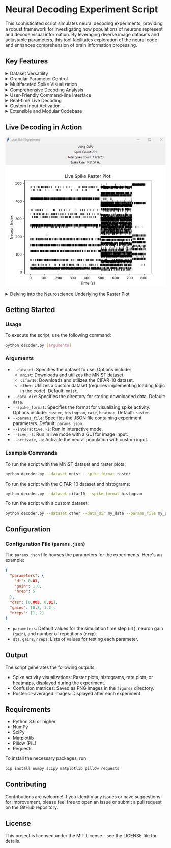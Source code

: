 # Neural Decoding Experiment Script

This sophisticated script simulates neural decoding experiments, providing a robust framework for investigating how populations of neurons represent and decode visual information. By leveraging diverse image datasets and adjustable parameters, this tool facilitates exploration of the neural code and enhances comprehension of brain information processing.

## Key Features

<details>
  <summary>Dataset Versatility</summary>

*   **Seamless Integration:** Effortlessly incorporates MNIST and CIFAR-10 datasets, including automated download and extraction, ensuring convenient access to widely used benchmark datasets.
*   **Custom Dataset Flexibility:** Offers the flexibility to incorporate custom datasets by providing image files and corresponding labels, enabling researchers to explore diverse datasets and research questions.
</details>

<details>
  <summary>Granular Parameter Control</summary>

*   **Fine-grained Control:** Provides precise control over critical simulation parameters, including time step (`dt`), neuron gain (`gain`), and number of repetitions (`nrep`), allowing for detailed manipulation of the simulation environment.
*   **Systematic Exploration:** Enables systematic parameter exploration to test various combinations and optimize decoding accuracy, facilitating a comprehensive understanding of parameter influences.
</details>

<details>
  <summary>Multifaceted Spike Visualization</summary>

*   **Raster plots:** Visualize spike trains of individual neurons over time, revealing temporal patterns and dynamics of neural activity.
*   **Histograms:** Analyze the distribution of spike counts across neurons, providing insights into population activity and response variability.
*   **Rate plots:** Visualize average spike rates over time, capturing the overall firing patterns of neuron populations and their temporal evolution.
*   **Heatmaps:** Visualize spike activity patterns across neurons and images, highlighting correlations and dependencies between neural responses and visual stimuli.
</details>

<details>
  <summary>Comprehensive Decoding Analysis</summary>

*   **Confusion matrix:** Evaluate the accuracy of image classification based on neural activity, quantifying decoding performance and identifying potential biases.
*   **Posterior-averaged images:** Visualize the decoded representation of images, providing a visual assessment of the decoded information and its fidelity to the original stimulus.
</details>

<details>
  <summary>User-Friendly Command-line Interface</summary>

*   **Intuitive CLI:** Offers an intuitive command-line interface (CLI) for effortlessly configuring datasets, data directories, spike visualization formats, and parameter files, simplifying experiment setup and execution.
</details>

<details>
  <summary>Real-time Live Decoding</summary>

*   **Dynamic Observation:** Conduct live decoding experiments with continuous input and real-time spike visualization, enabling dynamic observation of neural activity and its response to ongoing stimuli.
</details>

<details>
  <summary>Custom Input Activation</summary>

*   **Targeted Investigations:** Activate the neural population with custom input and visualize spike activity in real-time, facilitating targeted investigations of specific neural responses and encoding mechanisms.
</details>

<details>
  <summary>Extensible and Modular Codebase</summary>

*   **Adaptable Framework:** Features a modular design and comprehensive documentation to facilitate effortless extension and modification for specific research requirements, promoting code reusability and adaptability.
</details>


## Live Decoding in Action

![Raster plot](raster_plot.png)

<details>
  <summary>Delving into the Neuroscience Underlying the Raster Plot</summary>

This raster plot serves as a visual representation of the spiking activity exhibited by a population of neurons responding to diverse stimuli in a live decoding experiment. Each row corresponds to an individual neuron, while each dot signifies an action potential (spike). The horizontal axis represents time, and the vertical axis represents the neuron index. Observe the distinct firing patterns displayed by different neurons in response to varying stimuli, reflecting their unique selectivity and encoding properties. This dynamic visualization of neural activity is paramount for comprehending how the brain processes information in real-time.

**Neural Encoding and Decoding:**

*   **Encoding:** The intricate process by which neurons transform external stimuli, such as images, sounds, or touch, into a language of electrical activity. This involves converting sensory input into a code that the brain can decipher, primarily based on the timing and frequency of spikes generated by neurons. Different stimuli elicit distinct spiking patterns within the neural population, creating a neural representation of the sensory world.

*   **Decoding:** The brain's remarkable capacity to interpret these complex spike patterns and reconstruct the original stimulus or extract meaningful information. This involves analyzing the activity of numerous neurons and deciphering the underlying message conveyed by their collective firing patterns. Decoding can be conceptualized as the reverse process of encoding, where the brain extracts meaning from the neural code.

**Raster Plots and Neural Activity:**

*   **Visualizing Temporal Dynamics:** Raster plots offer an invaluable tool for visualizing the temporal dynamics of neural activity. They enable researchers to observe how neurons fire over time and identify patterns in their spiking behavior. The precise timing of spikes is crucial for information processing in the brain, as it can convey critical information about the onset, duration, and intensity of a stimulus.

*   **Representing Neural Codes:** The frequency of spikes, or firing rate, constitutes another pivotal aspect of the neural code. Different neurons may exhibit varying baseline firing rates and respond to stimuli with increases or decreases in their firing rate. Raster plots facilitate the visualization of these changes in firing rate, providing insights into how neural populations encode and process information.

*   **Analyzing Selectivity and Tuning:** Individual neurons may exhibit selectivity to specific features of a stimulus. For instance, in the visual system, certain neurons may respond selectively to edges, while others may respond to motion or color. Raster plots can unveil these selectivities by revealing which neurons are activated by particular stimuli or stimulus features.

**Live Decoding and its Profound Implications:**

*   **Real-time Observation:** Live decoding experiments empower researchers to observe and analyze neural activity in real-time as stimuli are presented, allowing for the investigation of dynamic neural processes and their evolution over time. By observing how neural activity changes in response to different stimuli, researchers can gain deeper insights into the neural code and the mechanisms underlying perception, cognition, and behavior.

*   **Brain-Computer Interfaces:** Live decoding holds tremendous promise for developing brain-computer interfaces (BCIs), which aim to establish a direct communication pathway between the brain and external devices, such as computers or prosthetic limbs. By decoding neural activity in real-time, BCIs can translate thoughts and intentions into actions, enabling individuals to control devices with their minds. This technology has the potential to revolutionize assistive technology and restore lost function to individuals with paralysis or other disabilities.

*   **Advancements in Neuroscience:** Live decoding experiments contribute significantly to our understanding of how the brain represents and processes information. By analyzing neural activity in real-time, researchers can gain invaluable insights into the neural code and the mechanisms underlying various cognitive functions, such as perception, attention, decision-making, and learning. This knowledge can lead to breakthroughs in treating neurological disorders and developing novel therapies for brain injury and disease.

</details>


## Getting Started

### Usage

To execute the script, use the following command:

```bash
python decoder.py [arguments]
```

### Arguments

*   `--dataset`: Specifies the dataset to use. Options include:
    *   `mnist`: Downloads and utilizes the MNIST dataset.
    *   `cifar10`: Downloads and utilizes the CIFAR-10 dataset.
    *   `other`: Utilizes a custom dataset (requires implementing loading logic in the code). Default: `mnist`.
*   `--data_dir`: Specifies the directory for storing downloaded data. Default: `data`.
*   `--spike_format`: Specifies the format for visualizing spike activity. Options include: `raster`, `histogram`, `rate`, `heatmap`. Default: `raster`.
*   `--params_file`: Specifies the JSON file containing experiment parameters. Default: `params.json`.
*   `--interactive`, `-i`: Run in interactive mode.
*   `--live`, `-l`: Run in live mode with a GUI for image input.
*   `--activate`, `-a`: Activate the neural population with custom input.

### Example Commands

To run the script with the MNIST dataset and raster plots:

```bash
python decoder.py --dataset mnist --spike_format raster
```

To run the script with the CIFAR-10 dataset and histograms:

```bash
python decoder.py --dataset cifar10 --spike_format histogram
```

To run the script with a custom dataset:

```bash
python decoder.py --dataset other --data_dir my_data --params_file my_params.json
```

## Configuration

### Configuration File (`params.json`)

The `params.json` file houses the parameters for the experiments. Here's an example:

```json
{
  "parameters": {
    "dt": 0.01,
    "gain": 1.0,
    "nrep": 5
  },
  "dts": [0.005, 0.01],
  "gains": [0.8, 1.2],
  "nreps": [1, 2]
}
```

*   `parameters`: Default values for the simulation time step (`dt`), neuron gain (`gain`), and number of repetitions (`nrep`).
*   `dts`, `gains`, `nreps`: Lists of values for testing each parameter.


## Output

The script generates the following outputs:

*   Spike activity visualizations: Raster plots, histograms, rate plots, or heatmaps, displayed during the experiment.
*   Confusion matrices: Saved as PNG images in the `figures` directory.
*   Posterior-averaged images: Displayed after each experiment.


## Requirements

*   Python 3.6 or higher
*   NumPy
*   SciPy
*   Matplotlib
*   Pillow (PIL)
*   Requests

To install the necessary packages, run:

```bash
pip install numpy scipy matplotlib pillow requests
```

## Contributing

Contributions are welcome! If you identify any issues or have suggestions for improvement, please feel free to open an issue or submit a pull request on the GitHub repository.

## License

This project is licensed under the MIT License - see the LICENSE file for details.

